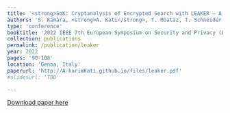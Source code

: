 ```yaml
---
title: '<strong>SoK: Cryptanalysis of Encrypted Search with LEAKER – A framework for LEakage AttacK Evaluation on Real-world data</strong>'
authors: 'S. Kamara, <strong>A. Kati</strong>, T. Moataz, T. Schneider, A. Treiber and M. Yonli'
type: 'conference'
booktitle: '2022 IEEE 7th European Symposium on Security and Privacy (EuroS&P)'
collection: publications
permalink: /publication/leaker
year: 2022
pages: '90-108'
location: 'Genoa, Italy'
paperurl: 'http://A-karimKati.github.io/files/leaker.pdf'
#slidesurl: 'TBD'

---
```


[Download paper here](http://A-karimKati.github.io/files/leaker.pdf)
